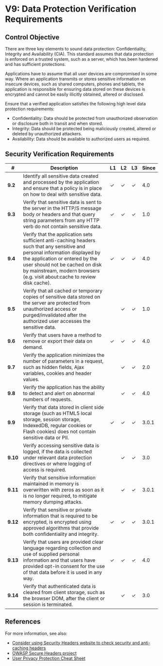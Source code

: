 # V9: Data Protection Verification Requirements

## Control Objective

There are three key elements to sound data protection: Confidentiality, Integrity and Availability (CIA). This standard assumes that data protection is enforced on a trusted system, such as a server, which has been hardened and has sufficient protections.

Applications have to assume that all user devices are compromised in some way. Where an application transmits or stores sensitive information on insecure devices, such as shared computers, phones and tablets, the application is responsible for ensuring data stored on these devices is encrypted and cannot be easily illicitly obtained, altered or disclosed.

Ensure that a verified application satisfies the following high level data protection requirements:

* Confidentiality: Data should be protected from unauthorized observation or disclosure both in transit and when stored.
* Integrity: Data should be protected being maliciously created, altered or deleted by unauthorized attackers.
* Availability: Data should be available to authorized users as required.

## Security Verification Requirements

| # | Description | L1 | L2 | L3 | Since |
| --- | --- | --- | --- | -- | -- |
| **9.2** | Identify all sensitive data created and processed by the application and ensure that a policy is in place on how to deal with sensitive data. | ✓ | ✓ | ✓ | 4.0 |
| **9.3** | Verify that sensitive data is sent to the server in the HTTP/S message body or headers and that query string parameters from any HTTP verb do not contain sensitive data. | ✓ | ✓ | ✓ | 1.0 |
| **9.4** | Verify that the application sets sufficient anti-caching headers such that any sensitive and personal information displayed by the application or entered by the user should not be cached on disk by mainstream, modern browsers (e.g. visit about:cache to review disk cache). | ✓ | ✓ | ✓ | 4.0 |
| **9.5** | Verify that all cached or temporary copies of sensitive data stored on the server are protected from unauthorized access or purged/invalidated after the authorized user accesses the sensitive data. |  | ✓ | ✓ | 1.0 |
| **9.6** | Verify that users have a method to remove or export their data on demand. | ✓ | ✓ | ✓ | 4.0 |
| **9.7** | Verify the application minimizes the number of parameters in a request, such as hidden fields, Ajax variables, cookies and header values. |  | ✓ | ✓ | 2.0 |
| **9.8** | Verify the application has the ability to detect and alert on abnormal numbers of requests. |  | ✓ | ✓ | 4.0 |
| **9.9** | Verify that data stored in client side storage (such as HTML5 local storage, session storage, IndexedDB, regular cookies or Flash cookies) does not contain sensitive data or PII. | ✓ | ✓ | ✓ | 3.0.1 |
| **9.10** | Verify accessing sensitive data is logged, if the data is collected under relevant data protection directives or where logging of access is required. |  | ✓ | ✓ | 3.0 |
| **9.11** | Verify that sensitive information maintained in memory is overwritten with zeros as soon as it is no longer required, to mitigate memory dumping attacks. |  | ✓ | ✓ | 3.0.1 |
| **9.12** | Verify that sensitive or private information that is required to be encrypted, is encrypted using approved algorithms that provide both confidentiality and integrity. | ✓ | ✓ | ✓ | 3.0.1 |
| **9.13** | Verify that users are provided clear language regarding collection and use of supplied personal information and that users have provided opt-in consent for the use of that data before it is used in any way. | ✓ | ✓ | ✓ | 4.0 |
| **9.14** | Verify that authenticated data is cleared from client storage, such as the browser DOM, after the client or session is terminated. |  | ✓ | ✓ | 3.0 |

## References

For more information, see also:

* [Consider using Security Headers website to check security and anti-caching headers](https://securityheaders.io)
* [OWASP Secure Headers project](https://www.owasp.org/index.php/OWASP_Secure_Headers_Project)
* [User Privacy Protection Cheat Sheet](https://www.owasp.org/index.php/User_Privacy_Protection_Cheat_Sheet)
